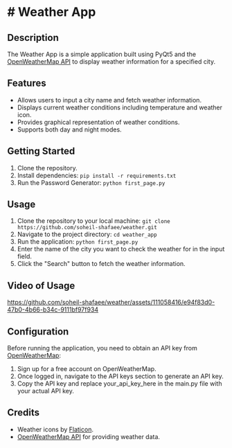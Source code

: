 # # Weather App

## Description

The Weather App is a simple application built using PyQt5 and the <a href="https://openweathermap.org/api">OpenWeatherMap API</a> to display weather information for a specified city.

## Features

- Allows users to input a city name and fetch weather information.
- Displays current weather conditions including temperature and weather icon.
- Provides graphical representation of weather conditions.
- Supports both day and night modes.

## Getting Started

1. Clone the repository.
2. Install dependencies: `pip install -r requirements.txt`
3. Run the Password Generator: `python first_page.py`

## Usage

1. Clone the repository to your local machine:
`git clone https://github.com/soheil-shafaee/weather.git`
2. Navigate to the project directory:
`cd weather_app`
3. Run the application:
`python first_page.py`
1. Enter the name of the city you want to check the weather for in the input field.
2. Click the "Search" button to fetch the weather information.

## Video of Usage
https://github.com/soheil-shafaee/weather/assets/111058416/e94f83d0-47b0-4b66-b34c-9111bf97f934


## Configuration
Before running the application, you need to obtain an API key from <a href="https://openweathermap.org/api">OpenWeatherMap</a>:
1. Sign up for a free account on OpenWeatherMap.
2. Once logged in, navigate to the API keys section to generate an API key.
3. Copy the API key and replace your_api_key_here in the main.py file with your actual API key.

## Credits
- Weather icons by <a href="https://www.flaticon.com/">Flaticon</a>.
- <a href="https://openweathermap.org/api">OpenWeatherMap API</a>  for providing weather data.

